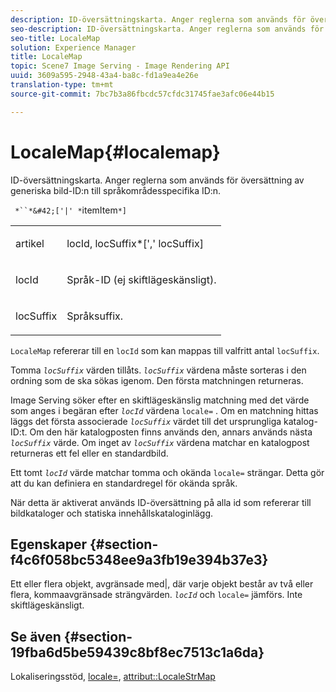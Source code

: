 ```yaml
---
description: ID-översättningskarta. Anger reglerna som används för översättning av generiska bild-ID:n till språkområdesspecifika ID:n.
seo-description: ID-översättningskarta. Anger reglerna som används för översättning av generiska bild-ID:n till språkområdesspecifika ID:n.
seo-title: LocaleMap
solution: Experience Manager
title: LocaleMap
topic: Scene7 Image Serving - Image Rendering API
uuid: 3609a595-2948-43a4-ba8c-fd1a9ea4e26e
translation-type: tm+mt
source-git-commit: 7bc7b3a86fbcdc57cfdc31745fae3afc06e44b15

---
```



# LocaleMap{#localemap}

ID-översättningskarta. Anger reglerna som används för översättning av generiska bild-ID:n till språkområdesspecifika ID:n.

` *``*&#42;['|' *`itemItem`*]`

<table id="simpletable_A6DD1A28F8ED4178A8ADDB2F3AEFC402"> 
 <tr class="strow"> 
  <td class="stentry"> <p><span class="varname"> artikel</span> </p></td> 
  <td class="stentry"> <p><span class="varname"> locId</span>,<span class="varname"> locSuffix</span>*[','<span class="varname"> locSuffix</span>] </p></td> 
 </tr> 
 <tr class="strow"> 
  <td class="stentry"> <p><span class="varname"> locId</span> </p></td> 
  <td class="stentry"> <p>Språk-ID (ej skiftlägeskänsligt). </p></td> 
 </tr> 
 <tr class="strow"> 
  <td class="stentry"> <p><span class="varname"> locSuffix</span> </p></td> 
  <td class="stentry"> <p>Språksuffix. </p></td> 
 </tr> 
</table>

`LocaleMap` refererar till en `locId` som kan mappas till valfritt antal `locSuffix`.

Tomma *`locSuffix`* värden tillåts. *`locSuffix`* värdena måste sorteras i den ordning som de ska sökas igenom. Den första matchningen returneras.

Image Serving söker efter en skiftlägeskänslig matchning med det värde som anges i begäran efter *`locId`* värdena `locale=` . Om en matchning hittas läggs det första associerade *`locSuffix`* värdet till det ursprungliga katalog-ID:t. Om den här katalogposten finns används den, annars används nästa *`locSuffix`* värde. Om inget av *`locSuffix`* värdena matchar en katalogpost returneras ett fel eller en standardbild.

Ett tomt *`locId`* värde matchar tomma och okända `locale=` strängar. Detta gör att du kan definiera en standardregel för okända språk.

När detta är aktiverat används ID-översättning på alla id som refererar till bildkataloger och statiska innehållskataloginlägg.

## Egenskaper {#section-f4c6f058bc5348ee9a3fb19e394b37e3}

Ett eller flera objekt, avgränsade med|, där varje objekt består av två eller flera, kommaavgränsade strängvärden. *`locId`* och `locale=` jämförs. Inte skiftlägeskänsligt.

## Se även {#section-19fba6d5be59439c8bf8ec7513c1a6da}

Lokaliseringsstöd, [locale=](../../../../../is-api/http-ref/image-serving-api-ref/c-http-protocol-reference/c-command-reference/r-locale.md#reference-8a846b2fbc004a12821b956ed3b25cfb), [attribut::LocaleStrMap](../../../../../is-api/image-catalog/image-serving-api-ref/c-image-catalog-reference/c-attributes-reference/r-localestrmap.md#reference-98c42070a4bc4baf92537132be2b5b1e)
